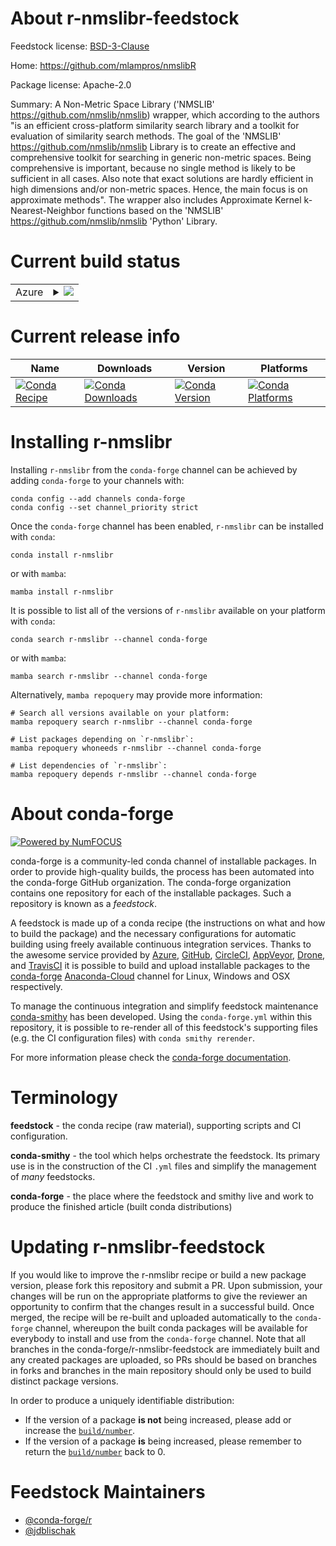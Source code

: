 About r-nmslibr-feedstock
=========================

Feedstock license: [BSD-3-Clause](https://github.com/conda-forge/r-nmslibr-feedstock/blob/main/LICENSE.txt)

Home: https://github.com/mlampros/nmslibR

Package license: Apache-2.0

Summary: A Non-Metric Space Library ('NMSLIB' <https://github.com/nmslib/nmslib>) wrapper, which according to the authors "is an efficient cross-platform similarity search library and a toolkit for evaluation of similarity search methods. The goal of the 'NMSLIB' <https://github.com/nmslib/nmslib> Library is to create an effective and comprehensive toolkit for searching in generic non-metric spaces. Being comprehensive is important, because no single method is likely to be sufficient in all cases. Also note that exact solutions are hardly efficient in high dimensions and/or non-metric spaces. Hence, the main focus is on approximate methods". The wrapper also includes Approximate Kernel k-Nearest-Neighbor functions based on the 'NMSLIB' <https://github.com/nmslib/nmslib> 'Python' Library.

Current build status
====================


<table>
    
  <tr>
    <td>Azure</td>
    <td>
      <details>
        <summary>
          <a href="https://dev.azure.com/conda-forge/feedstock-builds/_build/latest?definitionId=17184&branchName=main">
            <img src="https://dev.azure.com/conda-forge/feedstock-builds/_apis/build/status/r-nmslibr-feedstock?branchName=main">
          </a>
        </summary>
        <table>
          <thead><tr><th>Variant</th><th>Status</th></tr></thead>
          <tbody><tr>
              <td>linux_64_r_base4.2</td>
              <td>
                <a href="https://dev.azure.com/conda-forge/feedstock-builds/_build/latest?definitionId=17184&branchName=main">
                  <img src="https://dev.azure.com/conda-forge/feedstock-builds/_apis/build/status/r-nmslibr-feedstock?branchName=main&jobName=linux&configuration=linux%20linux_64_r_base4.2" alt="variant">
                </a>
              </td>
            </tr><tr>
              <td>linux_64_r_base4.3</td>
              <td>
                <a href="https://dev.azure.com/conda-forge/feedstock-builds/_build/latest?definitionId=17184&branchName=main">
                  <img src="https://dev.azure.com/conda-forge/feedstock-builds/_apis/build/status/r-nmslibr-feedstock?branchName=main&jobName=linux&configuration=linux%20linux_64_r_base4.3" alt="variant">
                </a>
              </td>
            </tr><tr>
              <td>osx_64_r_base4.2</td>
              <td>
                <a href="https://dev.azure.com/conda-forge/feedstock-builds/_build/latest?definitionId=17184&branchName=main">
                  <img src="https://dev.azure.com/conda-forge/feedstock-builds/_apis/build/status/r-nmslibr-feedstock?branchName=main&jobName=osx&configuration=osx%20osx_64_r_base4.2" alt="variant">
                </a>
              </td>
            </tr><tr>
              <td>osx_64_r_base4.3</td>
              <td>
                <a href="https://dev.azure.com/conda-forge/feedstock-builds/_build/latest?definitionId=17184&branchName=main">
                  <img src="https://dev.azure.com/conda-forge/feedstock-builds/_apis/build/status/r-nmslibr-feedstock?branchName=main&jobName=osx&configuration=osx%20osx_64_r_base4.3" alt="variant">
                </a>
              </td>
            </tr><tr>
              <td>win_64</td>
              <td>
                <a href="https://dev.azure.com/conda-forge/feedstock-builds/_build/latest?definitionId=17184&branchName=main">
                  <img src="https://dev.azure.com/conda-forge/feedstock-builds/_apis/build/status/r-nmslibr-feedstock?branchName=main&jobName=win&configuration=win%20win_64_" alt="variant">
                </a>
              </td>
            </tr>
          </tbody>
        </table>
      </details>
    </td>
  </tr>
</table>

Current release info
====================

| Name | Downloads | Version | Platforms |
| --- | --- | --- | --- |
| [![Conda Recipe](https://img.shields.io/badge/recipe-r--nmslibr-green.svg)](https://anaconda.org/conda-forge/r-nmslibr) | [![Conda Downloads](https://img.shields.io/conda/dn/conda-forge/r-nmslibr.svg)](https://anaconda.org/conda-forge/r-nmslibr) | [![Conda Version](https://img.shields.io/conda/vn/conda-forge/r-nmslibr.svg)](https://anaconda.org/conda-forge/r-nmslibr) | [![Conda Platforms](https://img.shields.io/conda/pn/conda-forge/r-nmslibr.svg)](https://anaconda.org/conda-forge/r-nmslibr) |

Installing r-nmslibr
====================

Installing `r-nmslibr` from the `conda-forge` channel can be achieved by adding `conda-forge` to your channels with:

```
conda config --add channels conda-forge
conda config --set channel_priority strict
```

Once the `conda-forge` channel has been enabled, `r-nmslibr` can be installed with `conda`:

```
conda install r-nmslibr
```

or with `mamba`:

```
mamba install r-nmslibr
```

It is possible to list all of the versions of `r-nmslibr` available on your platform with `conda`:

```
conda search r-nmslibr --channel conda-forge
```

or with `mamba`:

```
mamba search r-nmslibr --channel conda-forge
```

Alternatively, `mamba repoquery` may provide more information:

```
# Search all versions available on your platform:
mamba repoquery search r-nmslibr --channel conda-forge

# List packages depending on `r-nmslibr`:
mamba repoquery whoneeds r-nmslibr --channel conda-forge

# List dependencies of `r-nmslibr`:
mamba repoquery depends r-nmslibr --channel conda-forge
```


About conda-forge
=================

[![Powered by
NumFOCUS](https://img.shields.io/badge/powered%20by-NumFOCUS-orange.svg?style=flat&colorA=E1523D&colorB=007D8A)](https://numfocus.org)

conda-forge is a community-led conda channel of installable packages.
In order to provide high-quality builds, the process has been automated into the
conda-forge GitHub organization. The conda-forge organization contains one repository
for each of the installable packages. Such a repository is known as a *feedstock*.

A feedstock is made up of a conda recipe (the instructions on what and how to build
the package) and the necessary configurations for automatic building using freely
available continuous integration services. Thanks to the awesome service provided by
[Azure](https://azure.microsoft.com/en-us/services/devops/), [GitHub](https://github.com/),
[CircleCI](https://circleci.com/), [AppVeyor](https://www.appveyor.com/),
[Drone](https://cloud.drone.io/welcome), and [TravisCI](https://travis-ci.com/)
it is possible to build and upload installable packages to the
[conda-forge](https://anaconda.org/conda-forge) [Anaconda-Cloud](https://anaconda.org/)
channel for Linux, Windows and OSX respectively.

To manage the continuous integration and simplify feedstock maintenance
[conda-smithy](https://github.com/conda-forge/conda-smithy) has been developed.
Using the ``conda-forge.yml`` within this repository, it is possible to re-render all of
this feedstock's supporting files (e.g. the CI configuration files) with ``conda smithy rerender``.

For more information please check the [conda-forge documentation](https://conda-forge.org/docs/).

Terminology
===========

**feedstock** - the conda recipe (raw material), supporting scripts and CI configuration.

**conda-smithy** - the tool which helps orchestrate the feedstock.
                   Its primary use is in the construction of the CI ``.yml`` files
                   and simplify the management of *many* feedstocks.

**conda-forge** - the place where the feedstock and smithy live and work to
                  produce the finished article (built conda distributions)


Updating r-nmslibr-feedstock
============================

If you would like to improve the r-nmslibr recipe or build a new
package version, please fork this repository and submit a PR. Upon submission,
your changes will be run on the appropriate platforms to give the reviewer an
opportunity to confirm that the changes result in a successful build. Once
merged, the recipe will be re-built and uploaded automatically to the
`conda-forge` channel, whereupon the built conda packages will be available for
everybody to install and use from the `conda-forge` channel.
Note that all branches in the conda-forge/r-nmslibr-feedstock are
immediately built and any created packages are uploaded, so PRs should be based
on branches in forks and branches in the main repository should only be used to
build distinct package versions.

In order to produce a uniquely identifiable distribution:
 * If the version of a package **is not** being increased, please add or increase
   the [``build/number``](https://docs.conda.io/projects/conda-build/en/latest/resources/define-metadata.html#build-number-and-string).
 * If the version of a package **is** being increased, please remember to return
   the [``build/number``](https://docs.conda.io/projects/conda-build/en/latest/resources/define-metadata.html#build-number-and-string)
   back to 0.

Feedstock Maintainers
=====================

* [@conda-forge/r](https://github.com/conda-forge/r/)
* [@jdblischak](https://github.com/jdblischak/)


